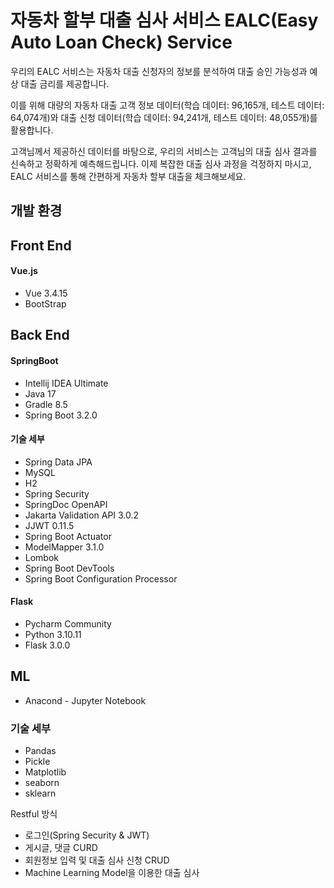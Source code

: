 # 자동차 할부 대출 심사 서비스 EALC(Easy Auto Loan Check) Service

우리의 EALC 서비스는 자동차 대출 신청자의 정보를 분석하여 대출 승인 가능성과 예상 대출 금리를 제공합니다.

이를 위해 대량의 
자동차 대출 고객 정보 데이터(학습 데이터: 96,165개, 테스트 데이터: 64,074개)와
대출 신청 데이터(학습 데이터: 94,241개, 테스트 데이터: 48,055개)를 활용합니다.

 고객님께서 제공하신 데이터를 바탕으로, 우리의 서비스는 고객님의 대출 심사 결과를 신속하고 정확하게 예측해드립니다. 
이제 복잡한 대출 심사 과정을 걱정하지 마시고, EALC 서비스를 통해 간편하게 자동차 할부 대출을 체크해보세요.


## 개발 환경

## Front End

#### Vue.js
* Vue 3.4.15
* BootStrap

## Back End

#### SpringBoot
* Intellij IDEA Ultimate 
* Java 17
* Gradle 8.5
* Spring Boot 3.2.0

#### 기술 세부
* Spring Data JPA
* MySQL
* H2
* Spring Security
* SpringDoc OpenAPI
* Jakarta Validation API 3.0.2
* JJWT 0.11.5
* Spring Boot Actuator
* ModelMapper 3.1.0
* Lombok
* Spring Boot DevTools
* Spring Boot Configuration Processor 


#### Flask
* Pycharm Community
* Python 3.10.11
* Flask 3.0.0

## ML
* Anacond - Jupyter Notebook

### 기술 세부
* Pandas
* Pickle
* Matplotlib
* seaborn
* sklearn


Restful 방식 
* 로그인(Spring Security & JWT)
* 게시글, 댓글 CURD
* 회원정보 입력 및 대출 심사 신청 CRUD
* Machine Learning Model을 이용한 대출 심사   
